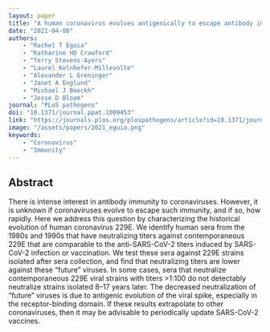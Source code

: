 ```yaml
---
layout: paper
title: "A human coronavirus evolves antigenically to escape antibody immunity"
date: "2021-04-08"
authors: 
    - "Rachel T Eguia"
    - "Katharine HD Crawford"
    - "Terry Stevens-Ayers"
    - "Laurel Kelnhofer-Millevolte"
    - "Alexander L Greninger"
    - "Janet A Englund"
    - "Michael J Boeckh"
    - "Jesse D Bloom"
journal: "PLoS pathogens"
doi: "10.1371/journal.ppat.1009453"
link: "https://journals.plos.org/plospathogens/article?id=10.1371/journal.ppat.1009453"
image: "/assets/papers/2021_eguia.png"
keywords:
    - "Coronavirus"
    - "Immunity"
---
```


## Abstract

There is intense interest in antibody immunity to coronaviruses. However, it is unknown if coronaviruses evolve to escape such immunity, and if so, how rapidly. Here we address this question by characterizing the historical evolution of human coronavirus 229E. We identify human sera from the 1980s and 1990s that have neutralizing titers against contemporaneous 229E that are comparable to the anti-SARS-CoV-2 titers induced by SARS-CoV-2 infection or vaccination. We test these sera against 229E strains isolated after sera collection, and find that neutralizing titers are lower against these “future” viruses. In some cases, sera that neutralize contemporaneous 229E viral strains with titers >1:100 do not detectably neutralize strains isolated 8–17 years later. The decreased neutralization of “future” viruses is due to antigenic evolution of the viral spike, especially in the receptor-binding domain. If these results extrapolate to other coronaviruses, then it may be advisable to periodically update SARS-CoV-2 vaccines.

